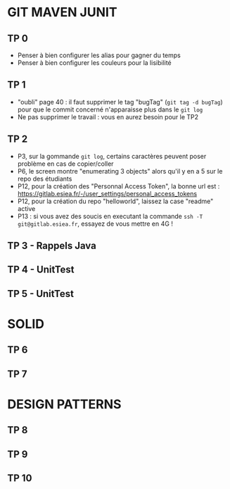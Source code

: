 # GIT MAVEN JUNIT

## TP 0
- Penser à bien configurer les alias pour gagner du temps
- Penser à bien configurer les couleurs pour la lisibilité

## TP 1
- "oubli" page 40 : il faut supprimer le tag "bugTag" (`git tag -d bugTag`) pour que le commit concerné n'apparaisse plus dans le `git log`
- Ne pas supprimer le travail : vous en aurez besoin pour le TP2

## TP 2
- P3, sur la gommande `git log`, certains caractères peuvent poser problème en cas de copier/coller
- P6, le screen montre "enumerating 3 objects" alors qu'il y en a 5 sur le repo des étudiants
- P12, pour la création des "Personnal Access Token", la bonne url est : https://gitlab.esiea.fr/-/user_settings/personal_access_tokens
- P12, pour la création du repo "helloworld", laissez la case "readme" active
- P13 : si vous avez des soucis en executant la commande `ssh -T git@gitlab.esiea.fr`, essayez de vous mettre en 4G !


## TP 3 - Rappels Java

## TP 4 - UnitTest
## TP 5 - UnitTest

# SOLID

## TP 6

## TP 7

# DESIGN PATTERNS

## TP 8

## TP 9

## TP 10
